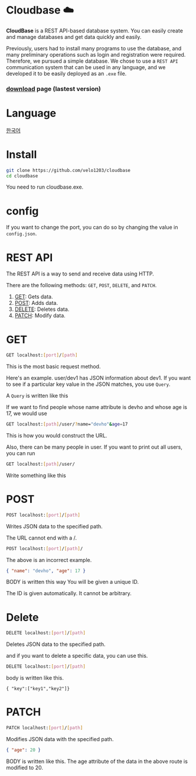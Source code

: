 # Cloudbase ☁️

**CloudBase** is a REST API-based database system. You can easily create and manage databases and get data quickly and easily.

Previously, users had to install many programs to use the database, and many preliminary operations such as login and registration were required. Therefore, we pursued a simple database.
We chose to use a `REST API` communication system that can be used in any language, and we developed it to be easily deployed as an `.exe` file.

### [download](https://velo1203.github.io/cloudbase/webDownload/) page (lastest version)

# Language

[한국어](KOREAN.md)

# Install

```bash
git clone https://github.com/velo1203/cloudbase
cd cloudbase
```

You need to run cloudbase.exe.

# config

If you want to change the port, you can do so by changing the value in `config.json`.

# REST API

The REST API is a way to send and receive data using HTTP.

There are the following methods: `GET`, `POST`, `DELETE`, and `PATCH`.

1. [GET](#GET): Gets data.
2. [POST](#post): Adds data.
3. [DELETE](#delete): Deletes data.
4. [PATCH](#patch): Modify data.

# GET

```bash
GET localhost:[port]/[path]
```

This is the most basic request method.

Here's an example.
user/dev1 has JSON information about dev1.
If you want to see if a particular key value in the JSON matches, you use `Query`.

A `Query` is written like this

If we want to find people whose name attribute is devho and whose age is 17, we would use

```bash
GET localhost:[path]/user/?name="devho"&age=17
```

This is how you would construct the URL.

Also, there can be many people in user. If you want to print out all users, you can run

```bash
GET localhost:[path]/user/
```

Write something like this

# POST

```bash
POST localhost:[port]/[path]
```

Writes JSON data to the specified path.

The URL cannot end with a /.

```bash
POST localhost:[port]/[path]/
```

The above is an incorrect example.

```json
{ "name": "devho", "age": 17 }
```

BODY is written this way You will be given a unique ID.

The ID is given automatically. It cannot be arbitrary.

# Delete

```bash
DELETE localhost:[port]/[path]
```

Deletes JSON data to the specified path.

and if you want to delete a specific data, you can use this.

```bash
DELETE localhost:[port]/[path]
```

body is written like this.

```
{ "key":["key1","key2"]}
```

# PATCH

```bash
PATCH localhost:[port]/[path]
```

Modifies JSON data with the specified path.

```json
{ "age": 20 }
```

BODY is written like this.
The age attribute of the data in the above route is modified to 20.
